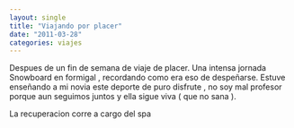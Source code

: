 ```yaml
---
layout: single
title: "Viajando por placer"
date: "2011-03-28"
categories: viajes
---
```


Despues de un fin de semana de viaje de placer. Una intensa jornada Snowboard en formigal , recordando como era eso de despeñarse. Estuve enseñando a mi novia este deporte de puro disfrute , no soy mal profesor porque aun seguimos juntos y ella sigue viva ( que no sana ).

La recuperacion corre a cargo del spa

